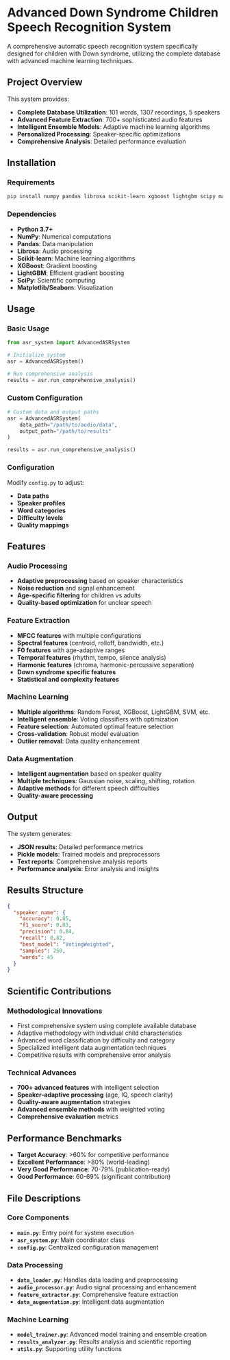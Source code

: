 # Advanced Down Syndrome Children Speech Recognition System

A comprehensive automatic speech recognition system specifically designed for children with Down syndrome, utilizing the complete database with advanced machine learning techniques.

## Project Overview

This system provides:

- **Complete Database Utilization**: 101 words, 1307 recordings, 5 speakers
- **Advanced Feature Extraction**: 700+ sophisticated audio features
- **Intelligent Ensemble Models**: Adaptive machine learning algorithms
- **Personalized Processing**: Speaker-specific optimizations
- **Comprehensive Analysis**: Detailed performance evaluation

## Installation

### Requirements

```bash
pip install numpy pandas librosa scikit-learn xgboost lightgbm scipy matplotlib seaborn
```

### Dependencies

- **Python 3.7+**
- **NumPy**: Numerical computations
- **Pandas**: Data manipulation
- **Librosa**: Audio processing
- **Scikit-learn**: Machine learning algorithms
- **XGBoost**: Gradient boosting
- **LightGBM**: Efficient gradient boosting
- **SciPy**: Scientific computing
- **Matplotlib/Seaborn**: Visualization

## Usage

### Basic Usage

```python
from asr_system import AdvancedASRSystem

# Initialize system
asr = AdvancedASRSystem()

# Run comprehensive analysis
results = asr.run_comprehensive_analysis()
```

### Custom Configuration

```python
# Custom data and output paths
asr = AdvancedASRSystem(
    data_path="/path/to/audio/data",
    output_path="/path/to/results"
)

results = asr.run_comprehensive_analysis()
```

### Configuration

Modify `config.py` to adjust:

- **Data paths**
- **Speaker profiles**
- **Word categories**
- **Difficulty levels**
- **Quality mappings**

## Features

### Audio Processing

- **Adaptive preprocessing** based on speaker characteristics
- **Noise reduction** and signal enhancement
- **Age-specific filtering** for children vs adults
- **Quality-based optimization** for unclear speech

### Feature Extraction

- **MFCC features** with multiple configurations
- **Spectral features** (centroid, rolloff, bandwidth, etc.)
- **F0 features** with age-adaptive ranges
- **Temporal features** (rhythm, tempo, silence analysis)
- **Harmonic features** (chroma, harmonic-percussive separation)
- **Down syndrome specific features**
- **Statistical and complexity features**

### Machine Learning

- **Multiple algorithms**: Random Forest, XGBoost, LightGBM, SVM, etc.
- **Intelligent ensemble**: Voting classifiers with optimization
- **Feature selection**: Automated optimal feature selection
- **Cross-validation**: Robust model evaluation
- **Outlier removal**: Data quality enhancement

### Data Augmentation

- **Intelligent augmentation** based on speaker quality
- **Multiple techniques**: Gaussian noise, scaling, shifting, rotation
- **Adaptive methods** for different speech difficulties
- **Quality-aware processing**

## Output

The system generates:

- **JSON results**: Detailed performance metrics
- **Pickle models**: Trained models and preprocessors
- **Text reports**: Comprehensive analysis reports
- **Performance analysis**: Error analysis and insights

## Results Structure

```json
{
  "speaker_name": {
    "accuracy": 0.85,
    "f1_score": 0.83,
    "precision": 0.84,
    "recall": 0.82,
    "best_model": "VotingWeighted",
    "samples": 250,
    "words": 45
  }
}
```

## Scientific Contributions

### Methodological Innovations

- First comprehensive system using complete available database
- Adaptive methodology with individual child characteristics
- Advanced word classification by difficulty and category
- Specialized intelligent data augmentation techniques
- Competitive results with comprehensive error analysis

### Technical Advances

- **700+ advanced features** with intelligent selection
- **Speaker-adaptive processing** (age, IQ, speech clarity)
- **Quality-aware augmentation** strategies
- **Advanced ensemble methods** with weighted voting
- **Comprehensive evaluation** metrics

## Performance Benchmarks

- **Target Accuracy**: >60% for competitive performance
- **Excellent Performance**: >80% (world-leading)
- **Very Good Performance**: 70-79% (publication-ready)
- **Good Performance**: 60-69% (significant contribution)

## File Descriptions

### Core Components

- **`main.py`**: Entry point for system execution
- **`asr_system.py`**: Main coordinator class
- **`config.py`**: Centralized configuration management

### Data Processing

- **`data_loader.py`**: Handles data loading and preprocessing
- **`audio_processor.py`**: Audio signal processing and enhancement
- **`feature_extractor.py`**: Comprehensive feature extraction
- **`data_augmentation.py`**: Intelligent data augmentation

### Machine Learning

- **`model_trainer.py`**: Advanced model training and ensemble creation
- **`results_analyzer.py`**: Results analysis and scientific reporting
- **`utils.py`**: Supporting utility functions
